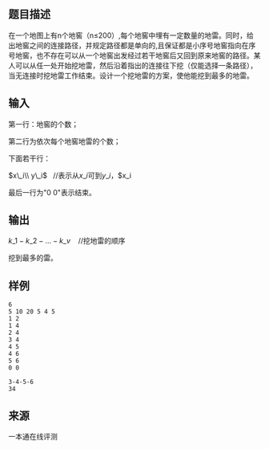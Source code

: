 ## 题目描述

在一个地图上有n个地窖（n≤200）,每个地窖中埋有一定数量的地雷。同时，给出地窖之间的连接路径，并规定路径都是单向的,且保证都是小序号地窖指向在序号地窖，也不存在可以从一个地窖出发经过若干地窖后又回到原来地窖的路径。某人可以从任一处开始挖地雷，然后沿着指出的连接往下挖（仅能选择一条路径），当无连接时挖地雷工作结束。设计一个挖地雷的方案，使他能挖到最多的地雷。

## 输入

第一行：地窖的个数；

第二行为依次每个地窖地雷的个数；

下面若干行：

$x\_i\\ y\_i$   //表示从$x\_i$可到$y\_i$，$x\_i

最后一行为"0 0"表示结束。

## 输出

$k\_1-k\_2-…-k\_v$    //挖地雷的顺序

挖到最多的雷。

## 样例

```input1
6
5 10 20 5 4 5
1 2
1 4
2 4
3 4
4 5
4 6
5 6
0 0
```

```output1
3-4-5-6
34

```


 ## 来源

 一本通在线评测 
